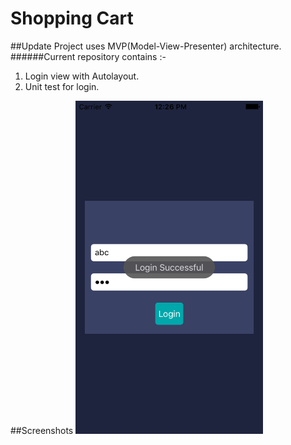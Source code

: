 Shopping Cart
=============
##Update
Project uses MVP(Model-View-Presenter) architecture.
######Current repository contains :- 
1. Login view with Autolayout.
2. Unit test for login.


##Screenshots
<img src= "https://github.com/NileshJarad/shopping_cart_ios_swift/blob/master/Screenshots/login.png?raw=true" width = "300px"/>
